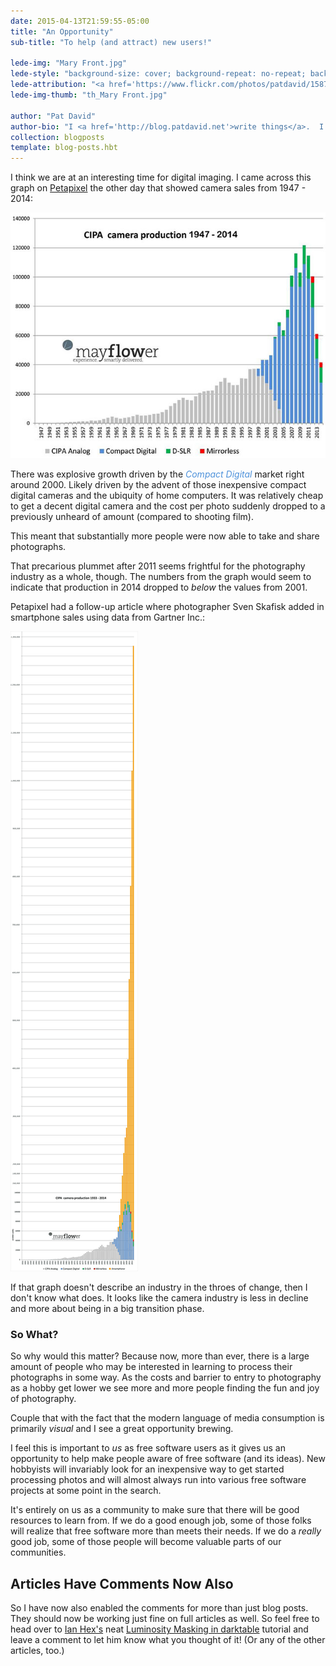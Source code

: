 ```yaml
---
date: 2015-04-13T21:59:55-05:00
title: "An Opportunity"
sub-title: "To help (and attract) new users!"

lede-img: "Mary Front.jpg"
lede-style: "background-size: cover; background-repeat: no-repeat; background-position: 0 80%;"
lede-attribution: "<a href='https://www.flickr.com/photos/patdavid/15871172825/'>Mary Front</a> by <a href='https://www.flickr.com/photos/patdavid/'>Pat David</a> <a class='cc' href='https://creativecommons.org/licenses/by-sa/2.0/' target='_blank'>cb</a>"
lede-img-thumb: "th_Mary Front.jpg"

author: "Pat David"
author-bio: "I <a href='http://blog.patdavid.net'>write things</a>.  I <a href='https://www.flickr.com/photos/patdavid/'>photograph</a> things.  Sometimes they meet.  <br/> I write <a href='http://blog.patdavid.net/p/getting-around-in-gimp.html'>tutorials</a> too."
collection: blogposts
template: blog-posts.hbt
---
```


I think we are at an interesting time for digital imaging.
I came across this graph on [Petapixel](http://petapixel.com/2015/04/09/this-is-what-the-history-of-camera-sales-looks-like-with-smartphones-included/) the other day that showed camera sales from 1947 - 2014:

![CIPA Camera Production 1947-2014](graph.jpg)


There was explosive growth driven by the <span style="color: #4e92db;">*Compact Digital*</span> market right around 2000.
Likely driven by the advent of those inexpensive compact digital cameras and the ubiquity of home computers.
It was relatively cheap to get a decent digital camera and the cost per photo suddenly dropped to a previously unheard of amount (compared to shooting film).

This meant that substantially more people were now able to take and share photographs.

That precarious plummet after 2011 seems frightful for the photography industry as a whole, though.
The numbers from the graph would seem to indicate that production in 2014 dropped to *below* the values from 2001.

<!-- more -->
Petapixel had a follow-up article where photographer Sven Skafisk added in smartphone sales using data from Gartner Inc.: 

![Camera Sales with Smartphones](chartwithsmartphones.png)

If that graph doesn't describe an industry in the throes of change, then I don't know what does.
It looks like the camera industry is less in decline and more about being in a big transition phase.


### So What?
So why would this matter?
Because now, more than ever, there is a large amount of people who may be interested in learning to process their photographs in some way.
As the costs and barrier to entry to photography as a hobby get lower we see more and more people finding the fun and joy of photography.


Couple that with the fact that the modern language of media consumption is primarily *visual* and I see a great opportunity brewing.


I feel this is important to *us* as free software users as it gives us an opportunity to help make people aware of free software (and its ideas).
New hobbyists will invariably look for an inexpensive way to get started processing photos and will almost always run into various free software projects at some point in the search.

It's entirely on us as a community to make sure that there will be good resources to learn from.
If we do a good enough job, some of those folks will realize that free software more than meets their needs.
If we do a *really* good job, some of those people will become valuable parts of our communities.



## Articles Have Comments Now Also
So I have now also enabled the comments for more than just blog posts.
They should now be working just fine on full articles as well.
So feel free to head over to [Ian Hex's][1] neat [Luminosity Masking in darktable][2] tutorial and leave a comment to let him know what you thought of it!
(Or any of the other articles, too.)

[1]: http://lightsweep.co.uk
[2]: http://pixls.us/articles/luminosity-masking-in-darktable

